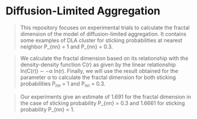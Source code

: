 # Diffusion-Limited Aggregation
> This repository focuses on experimental trials to calculate the fractal dimension of the model of diffusion-limited aggregation. It contains some examples of DLA cluster for sticking probabilities at nearest neighbor P_{nn} = 1 and P_{nn} = 0.3.

> We calculate the fractal dimension based on its relationship with the density-density function C(r) as given by the linear relationship ln(C(r)) ∼ −α ln(r). Finally, we will use the result obtained for the parameter α to calculate the fractal dimension for both sticking probabilities P<sub>nn</sub> = 1 and P<sub>nn</sub> = 0.3.

> Our experiments give an estimate of 1.691 for the fractal dimension in the case of sticking probability P_{nn} = 0.3 and 1.6661 for sticking probability P_{nn} = 1.
